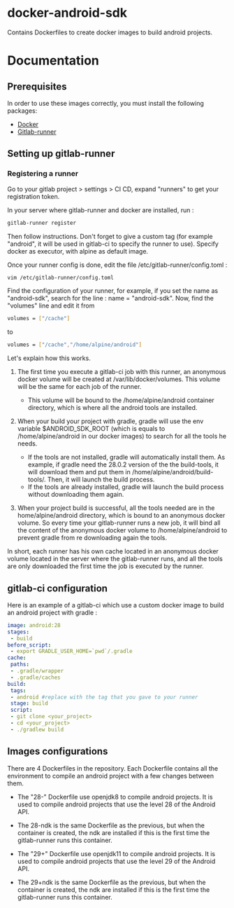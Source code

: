 # docker-android-sdk

Contains Dockerfiles to create docker images to build android projects.

# Documentation
## Prerequisites
In order to use these images correctly, you must install the following packages:
- [Docker](https://docs.docker.com/engine/install/ubuntu/)
- [Gitlab-runner](https://docs.gitlab.com/runner/install/linux-manually.html)

## Setting up gitlab-runner

### Registering a runner

Go to your gitlab project > settings > CI CD, expand "runners" to get your registration token.

In your server where gitlab-runner and docker are installed, run :
```bash
gitlab-runner register
```
Then follow instructions. Don't forget to give a custom tag (for example "android", it will be used in gitlab-ci to specify the runner to use). Specify docker as executor, with alpine as default image.

Once your runner config is done, edit the file /etc/gitlab-runner/config.toml :
```bash
vim /etc/gitlab-runner/config.toml
```
Find the configuration of your runner, for example, if you set the name as "android-sdk", search for the line : 
name = "android-sdk".
Now, find the "volumes" line and edit it
from
```bash
volumes = ["/cache"]
```
to
```bash
volumes = ["/cache","/home/alpine/android"]
```
Let's explain how this works.

1. The first time you execute a gitlab-ci job with this runner, an anonymous docker volume will be created at /var/lib/docker/volumes. This volume will be the same for each job of the runner.
    * This volume will be bound to the /home/alpine/android container directory, which is where all the android tools are installed.

2. When your build your project with gradle, gradle will use the env variable 
$ANDROID_SDK_ROOT (which is equals to /home/alpine/android in our docker images) to search for all the tools he needs. 
    * If the tools are not installed, gradle will automatically install them. As example, if gradle need the 28.0.2 version of the the build-tools, it will download them and put them in /home/alpine/android/build-tools/. Then, it will launch the build process.
    * If the tools are already installed, gradle will launch the build process without downloading them again. 

3. When your project build is successful, all the tools needed are in the home/alpine/android directory, which is bound to an anonymous docker volume. So every time your gitlab-runner runs a new job, it will bind all the content of the anonymous docker volume to /home/alpine/android to prevent gradle from re downloading again the tools.

In short, each runner has his own cache located in an anonymous docker volume located in the server where the gitlab-runner runs, and all the tools are only downloaded the first time the job is executed by the runner.

## gitlab-ci configuration

Here is an example of a gitlab-ci which use a custom docker image to build an android project with gradle :
```yaml
image: android:28
stages:
 - build
before_script:
 - export GRADLE_USER_HOME=`pwd`/.gradle
cache:
 paths:
 - .gradle/wrapper
 - .gradle/caches
build:
 tags:
 - android #replace with the tag that you gave to your runner
 stage: build
 script:
 - git clone <your_project>
 - cd <your_project>
 - ./gradlew build
```
## Images configurations
There are 4 Dockerfiles in the repository. 
Each Dockerfile contains all the environment to compile an android project with a few  changes between them.
- The "28-" Dockerfile use openjdk8 to compile android projects. It is used to compile android projects that use the level 28 of the Android API.
- The 28-ndk is the same Dockerfile as the previous, but when the container is created, the ndk are installed if this is the first time the gitlab-runner runs this container.

- The "29+" Dockerfile use openjdk11 to compile android projects. It is used to compile android projects that use the level 29 of the Android API.
- The 29+ndk is the same Dockerfile as the previous, but when the container is created, the ndk are installed if this is the first time the gitlab-runner runs this container.

